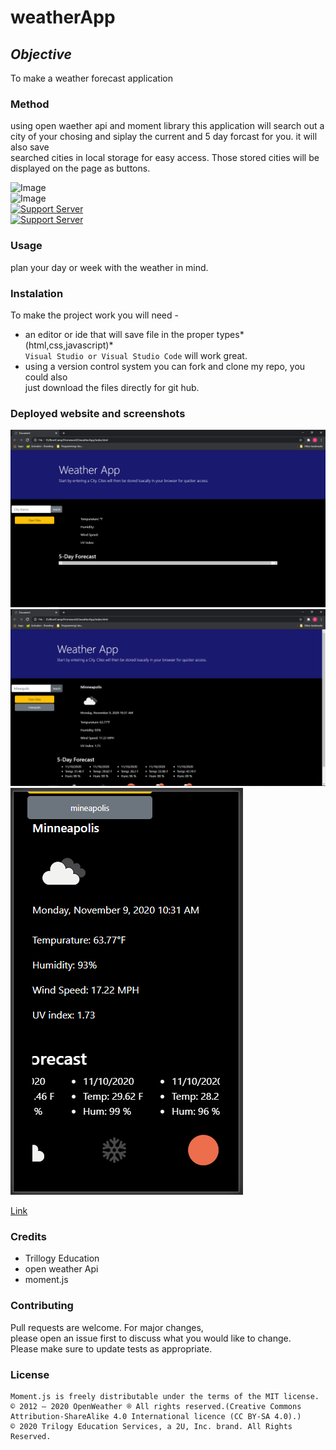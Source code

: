 # weatherApp


## *Objective* 
To make a weather forecast application

### Method
using open waether api and moment library this application will search out a city of your chosing and siplay the current and 5 day forcast for you. it will also save<br>
searched cities in local storage for easy access. Those stored cities will be displayed on the page as buttons.


![Image](https://img.shields.io/badge/languages-html%20%7C%20css%20%7C%20javascript-blue)<br>
![Image](https://img.shields.io/website?down_color=red&down_message=Down&style=plastic&up_color=Lightgreen&up_message=Up&url=https%3A%2F%2Frickycohen88.github.io%2FweatherApp%2F)<br>
[![Support Server](https://img.shields.io/discord/758849764959191071.svg?color=7289da&label=UofMcohort&logo=discord&style=flat-square)](https://discord.gg/HaWKVB6)<br>
[![Support Server](https://img.shields.io/discord/568508644669390905.svg?color=7289da&label=Personal&logo=discord&style=pastic)](https://discord.gg/Sj6HrJQ)




### Usage 
plan your day or week with the weather in mind.

### Instalation
To make the project work you will need -
* an editor or ide that will save file in the proper types*(html,css,javascript)* <br>
`Visual Studio or Visual Studio Code` will work great.
* using a version control system you can fork and clone my repo, you could also<br>
just download the files directly for git hub.

### Deployed website and screenshots
![Image](images/Main.PNG "website title")
![Image](images/AutoCorrect.PNG "Screenshot 1")
![Image](images/Portable.PNG "Screenshot 2")

[Link](https://rickycohen88.github.io/weatherApp/)

### Credits
* Trillogy Education
* open weather Api
* moment.js
### Contributing
Pull requests are welcome. For major changes,<br>
please open an issue first to discuss what you would like to change.<br>
 Please make sure to update tests as appropriate.


### License
    Moment.js is freely distributable under the terms of the MIT license.
    © 2012 — 2020 OpenWeather ® All rights reserved.(Creative Commons Attribution-ShareAlike 4.0 International licence (CC BY-SA 4.0).)
    © 2020 Trilogy Education Services, a 2U, Inc. brand. All Rights Reserved.


   